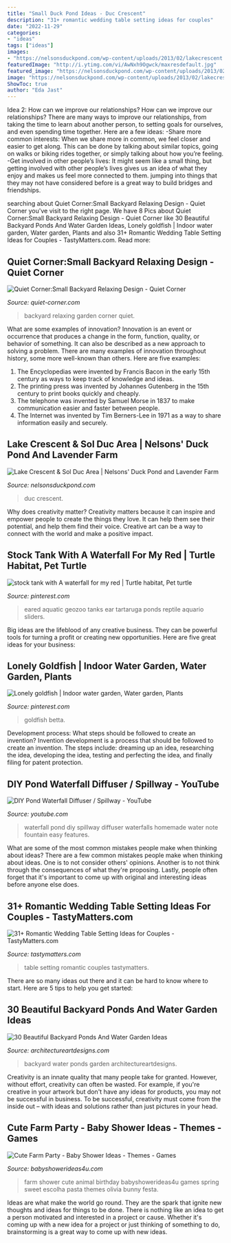 ```yaml
---
title: "Small Duck Pond Ideas - Duc Crescent"
description: "31+ romantic wedding table setting ideas for couples"
date: "2022-11-29"
categories:
- "ideas"
tags: ["ideas"]
images:
- "https://nelsonsduckpond.com/wp-content/uploads/2013/02/lakecrescent.jpg"
featuredImage: "http://i.ytimg.com/vi/AwNxh9Ogwck/maxresdefault.jpg"
featured_image: "https://nelsonsduckpond.com/wp-content/uploads/2013/02/lakecrescent.jpg"
image: "https://nelsonsduckpond.com/wp-content/uploads/2013/02/lakecrescent.jpg"
ShowToc: true
author: "Eda Jast"
---
```



Idea 2: How can we improve our relationships?
How can we improve our relationships? There are many ways to improve our relationships, from taking the time to learn about another person, to setting goals for ourselves, and even spending time together. Here are a few ideas: 
-Share more common interests: When we share more in common, we feel closer and easier to get along. This can be done by talking about similar topics, going on walks or biking rides together, or simply talking about how you’re feeling. 
-Get involved in other people’s lives: It might seem like a small thing, but getting involved with other people’s lives gives us an idea of what they enjoy and makes us feel more connected to them. jumping into things that they may not have considered before is a great way to build bridges and friendships.

	

		
searching about Quiet Corner:Small Backyard Relaxing Design - Quiet Corner you've visit to the right page. We have 8 Pics about Quiet Corner:Small Backyard Relaxing Design - Quiet Corner like 30 Beautiful Backyard Ponds And Water Garden Ideas, Lonely goldfish | Indoor water garden, Water garden, Plants and also 31+ Romantic Wedding Table Setting Ideas for Couples - TastyMatters.com. Read more:
		
    
## Quiet Corner:Small Backyard Relaxing Design - Quiet Corner

<img loading=lazy src="https://i2.wp.com/www.quiet-corner.com/wp-content/uploads/2016/07/Small-Backyard-Relaxing-Design-13.jpg" onerror="this.onerror=null;this.src='https://tse4.mm.bing.net/th?id=OIP.EjxFl_LuUZTFGxhyMwXnIAHaKn&amp;pid=15.1';" alt="Quiet Corner:Small Backyard Relaxing Design - Quiet Corner">

_Source: quiet-corner.com_

>backyard relaxing garden corner quiet. 

	

What are some examples of innovation?
Innovation is an event or occurrence that produces a change in the form, function, quality, or behavior of something. It can also be described as a new approach to solving a problem. There are many examples of innovation throughout history, some more well-known than others. Here are five examples:
1. The Encyclopedias were invented by Francis Bacon in the early 15th century as ways to keep track of knowledge and ideas.
2. The printing press was invented by Johannes Gutenberg in the 15th century to print books quickly and cheaply.
3. The telephone was invented by Samuel Morse in 1837 to make communication easier and faster between people. 
4. The Internet was invented by Tim Berners-Lee in 1971 as a way to share information easily and securely. 

    
## Lake Crescent &amp; Sol Duc Area | Nelsons&#039; Duck Pond And Lavender Farm

<img loading=lazy src="https://nelsonsduckpond.com/wp-content/uploads/2013/02/lakecrescent.jpg" onerror="this.onerror=null;this.src='https://tse1.mm.bing.net/th?id=OIP.zTyEg38rbsDx3BzDg9kN_wHaE6&amp;pid=15.1';" alt="Lake Crescent &amp; Sol Duc Area | Nelsons&#039; Duck Pond and Lavender Farm">

_Source: nelsonsduckpond.com_

>duc crescent. 

	

Why does creativity matter?
Creativity matters because it can inspire and empower people to create the things they love. It can help them see their potential, and help them find their voice. Creative art can be a way to connect with the world and make a positive impact.

    
## Stock Tank With A Waterfall For My Red | Turtle Habitat, Pet Turtle

<img loading=lazy src="https://i.pinimg.com/736x/0b/01/2f/0b012f0dc14ecbf96ff3878da3806065.jpg" onerror="this.onerror=null;this.src='https://tse4.mm.bing.net/th?id=OIP.t4SjLum9Okl75Rj3Nb7uZAHaJ3&amp;pid=15.1';" alt="stock tank with A waterfall for my red | Turtle habitat, Pet turtle">

_Source: pinterest.com_

>eared aquatic geozoo tanks ear tartaruga ponds reptile aquario sliders. 

	

Big ideas are the lifeblood of any creative business. They can be powerful tools for turning a profit or creating new opportunities. Here are five great ideas for your business:

    
## Lonely Goldfish | Indoor Water Garden, Water Garden, Plants

<img loading=lazy src="https://i.pinimg.com/736x/39/fe/09/39fe0969d0063d36cecec55b83ff11f8--fish-in-a-bowl-betta-fish.jpg" onerror="this.onerror=null;this.src='https://tse3.mm.bing.net/th?id=OIP.qGlV2iyR6WWpax82uq-hMwHaJ3&amp;pid=15.1';" alt="Lonely goldfish | Indoor water garden, Water garden, Plants">

_Source: pinterest.com_

>goldfish betta. 

	

Development process: What steps should be followed to create an invention?
Invention development is a process that should be followed to create an invention. The steps include: dreaming up an idea, researching the idea, developing the idea, testing and perfecting the idea, and finally filing for patent protection.

    
## DIY Pond Waterfall Diffuser / Spillway - YouTube

<img loading=lazy src="http://i.ytimg.com/vi/AwNxh9Ogwck/maxresdefault.jpg" onerror="this.onerror=null;this.src='https://tse4.mm.bing.net/th?id=OIP.ytODeZFRboMSGamSAjroOAHaEK&amp;pid=15.1';" alt="DIY Pond Waterfall Diffuser / Spillway - YouTube">

_Source: youtube.com_

>waterfall pond diy spillway diffuser waterfalls homemade water note fountain easy features. 

	

What are some of the most common mistakes people make when thinking about ideas?
There are a few common mistakes people make when thinking about ideas. One is to not consider others' opinions. Another is to not think through the consequences of what they're proposing. Lastly, people often forget that it's important to come up with original and interesting ideas before anyone else does.

    
## 31+ Romantic Wedding Table Setting Ideas For Couples - TastyMatters.com

<img loading=lazy src="http://www.tastymatters.com/wp-content/uploads/2017/06/wedding-table-setting-ideas-6.jpg" onerror="this.onerror=null;this.src='https://tse3.mm.bing.net/th?id=OIP.pMPnGgbOyUP6v39zlY0BXQHaLG&amp;pid=15.1';" alt="31+ Romantic Wedding Table Setting Ideas for Couples - TastyMatters.com">

_Source: tastymatters.com_

>table setting romantic couples tastymatters. 

	

There are so many ideas out there and it can be hard to know where to start. Here are 5 tips to help you get started: 

    
## 30 Beautiful Backyard Ponds And Water Garden Ideas

<img loading=lazy src="https://www.architectureartdesigns.com/wp-content/uploads/2013/04/Backyard-ArchitectureArtDesigns-31.jpg" onerror="this.onerror=null;this.src='https://tse2.mm.bing.net/th?id=OIP.U-Mn4mR8Vuvn-bTHQiMaYAHaK9&amp;pid=15.1';" alt="30 Beautiful Backyard Ponds And Water Garden Ideas">

_Source: architectureartdesigns.com_

>backyard water ponds garden architectureartdesigns. 

	

Creativity is an innate quality that many people take for granted. However, without effort, creativity can often be wasted. For example, if you're creative in your artwork but don't have any ideas for products, you may not be successful in business. To be successful, creativity must come from the inside out – with ideas and solutions rather than just pictures in your head.

    
## Cute Farm Party - Baby Shower Ideas - Themes - Games

<img loading=lazy src="http://www.babyshowerideas4u.com/wp-content/uploads/2014/07/IMG_2015-2E-682x1024.jpg" onerror="this.onerror=null;this.src='https://tse1.mm.bing.net/th?id=OIP.9hG65VvDezwlY1g4MOQc2QHaLH&amp;pid=15.1';" alt="Cute Farm Party - Baby Shower Ideas - Themes - Games">

_Source: babyshowerideas4u.com_

>farm shower cute animal birthday babyshowerideas4u games spring sweet escolha pasta themes olivia bunny festa. 

	

Ideas are what make the world go round. They are the spark that ignite new thoughts and ideas for things to be done. There is nothing like an idea to get a person motivated and interested in a project or cause. Whether it's coming up with a new idea for a project or just thinking of something to do, brainstorming is a great way to come up with new ideas.

